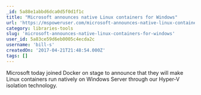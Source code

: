 ```yaml
---
_id: 5a88e1abbd6dca0d5f0d1f1c
title: "Microsoft announces native Linux containers for Windows"
url: 'https://mspoweruser.com/microsoft-announces-native-linux-containers-windows/'
category: libraries-tools
slug: 'microsoft-announces-native-linux-containers-for-windows'
user_id: 5a83ce59d6eb0005c4ecda2c
username: 'bill-s'
createdOn: '2017-04-21T21:48:54.000Z'
tags: []
---
```


Microsoft today joined Docker on stage to announce that they will make Linux containers run natively on Windows Server through our Hyper-V isolation technology. 
